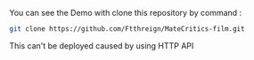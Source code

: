 You can see the Demo with clone this repository by command :

```bash
git clone https://github.com/Ftthreign/MateCritics-film.git
```

This can't be deployed caused by using HTTP API
